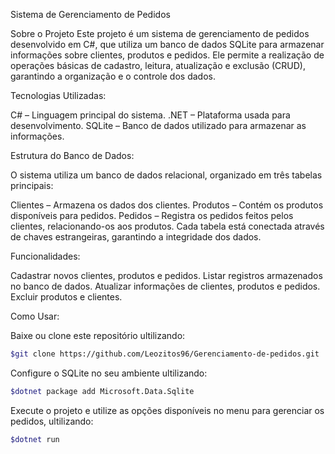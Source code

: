 Sistema de Gerenciamento de Pedidos


Sobre o Projeto
Este projeto é um sistema de gerenciamento de pedidos desenvolvido em C#, que utiliza um banco de dados SQLite para armazenar informações sobre clientes, produtos e pedidos. Ele permite a realização de operações básicas de cadastro, leitura, atualização e exclusão (CRUD), garantindo a organização e o controle dos dados.


Tecnologias Utilizadas:

C# – Linguagem principal do sistema.
.NET – Plataforma usada para desenvolvimento.
SQLite – Banco de dados utilizado para armazenar as informações.


Estrutura do Banco de Dados:

O sistema utiliza um banco de dados relacional, organizado em três tabelas principais:

Clientes – Armazena os dados dos clientes.
Produtos – Contém os produtos disponíveis para pedidos.
Pedidos – Registra os pedidos feitos pelos clientes, relacionando-os aos produtos.
Cada tabela está conectada através de chaves estrangeiras, garantindo a integridade dos dados.


Funcionalidades:

Cadastrar novos clientes, produtos e pedidos.
Listar registros armazenados no banco de dados.
Atualizar informações de clientes, produtos e pedidos.
Excluir produtos e clientes.


Como Usar:

Baixe ou clone este repositório ultilizando:
``` bash
$git clone https://github.com/Leozitos96/Gerenciamento-de-pedidos.git
```
Configure o SQLite no seu ambiente ultilizando:
``` bash
$dotnet package add Microsoft.Data.Sqlite
```
Execute o projeto e utilize as opções disponíveis no menu para gerenciar os pedidos, ultilizando:
``` bash
$dotnet run
```
